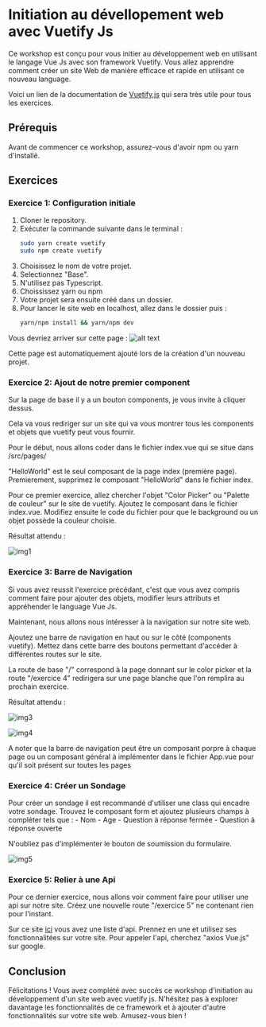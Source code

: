 # Initiation au dévellopement web avec Vuetify Js

Ce workshop est conçu pour vous initier au développement web en utilisant le langage Vue Js avec son framework Vuetify. Vous allez apprendre comment créer un site Web de manière efficace et rapide en utilisant ce nouveau language.

Voici un lien de la documentation de [Vuetify.js](https://vuetifyjs.com/en/getting-started/installation/) qui sera très utile pour tous les exercices.

## Prérequis

Avant de commencer ce workshop, assurez-vous d'avoir npm ou yarn d'installé.

## Exercices

### Exercice 1: Configuration initiale

1. Cloner le repository.
2. Exécuter la commande suivante dans le terminal :
   ```bash
   sudo yarn create vuetify
   sudo npm create vuetify
   ```
3. Choisissez le nom de votre projet.
4. Selectionnez "Base".
5. N'utilisez pas Typescript.
6. Choississez yarn ou npm
6. Votre projet sera ensuite créé dans un dossier.
7. Pour lancer le site web en localhost, allez dans le dossier puis :
    ```bash
    yarn/npm install && yarn/npm dev
    ```

Vous devriez arriver sur cette page :
![alt text](https://cours.brosseau.ovh/assets/vuetify-projet.D-aXqQn_.jpg)

Cette page est automatiquement ajouté lors de la création d'un nouveau projet.

### Exercice 2: Ajout de notre premier component

Sur la page de base il y a un bouton components, je vous invite à cliquer dessus.

Cela va vous rediriger sur un site qui va vous montrer tous les components et objets que vuetify peut vous fournir.

Pour le début, nous allons coder dans le fichier index.vue qui se situe dans /src/pages/

"HelloWorld" est le seul composant de la page index (première page).
Premierement, supprimez le composant "HelloWorld" dans le fichier index.

Pour ce premier exercice, allez chercher l'objet "Color Picker" ou "Palette de couleur" sur le site de vuetify. Ajoutez le composant dans le fichier index.vue. Modifiez ensuite le code du fichier pour que le background ou un objet possède la couleur choisie.

Résultat attendu :

![img1](https://github.com/comeduparcloc/Workshop_Vue-Js/assets/114906835/facaf685-1831-4aa9-9879-0a06e6502386)

### Exercice 3: Barre de Navigation

Si vous avez reussit l'exercice précédant, c'est que vous avez compris comment faire pour ajouter des objets, modifier leurs attributs et appréhender le language Vue Js.

Maintenant, nous allons nous intéresser à la navigation sur notre site web.

Ajoutez une barre de navigation en haut ou sur le côté (components vuetify). Mettez dans cette barre des boutons permettant d'accéder à différentes routes sur le site.

La route de base "/" correspond à la page donnant sur le color picker et la route "/exercice 4" redirigera sur une page blanche que l'on remplira au prochain exercice.

Résultat attendu :

![img3](https://github.com/comeduparcloc/Workshop_Vue-Js/assets/114906835/2718995a-2ac6-4f26-abfb-d6678d0f3859)

![img4](https://github.com/comeduparcloc/Workshop_Vue-Js/assets/114906835/7ed24dbe-d6f7-43c6-b42e-090564e51ec5)

A noter que la barre de navigation peut être un composant porpre à chaque page ou un composant général à implémenter dans le fichier App.vue pour qu'il soit présent sur toutes les pages

### Exercice 4: Créer un Sondage

Pour créer un sondage il est recommandé d'utiliser une class qui encadre votre sondage. Trouvez le composant form et ajoutez plusieurs champs à compléter tels que :
    - Nom
    - Age
    - Question à réponse fermée
    - Question à réponse ouverte

N'oubliez pas d'implémenter le bouton de soumission du formulaire.

![img5](https://github.com/comeduparcloc/Workshop_Vue-Js/assets/114906835/45855cc4-6b3a-44d2-a08e-475f09cc6507)

### Exercice 5: Relier à une Api

Pour ce dernier exercice, nous allons voir comment faire pour utiliser une api sur notre site. Créez une nouvelle route "/exercice 5" ne contenant rien pour l'instant.

Sur ce site [ici](https://www.geeksforgeeks.org/free-apis-list/) vous avez une liste d'api. Prennez en une et utilisez ses fonctionnalitées sur votre site. Pour appeler l'api, cherchez "axios Vue.js" sur google.

## Conclusion

Félicitations ! Vous avez complété avec succès ce workshop d'initiation au développement d'un site web avec vuetify js. N'hésitez pas à explorer davantage les fonctionnalités de ce framework et à ajouter d'autre fonctionnalités sur votre site web. Amusez-vous bien !
